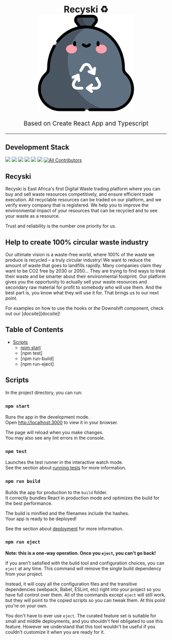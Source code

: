 <h1 align="center">
  Recyski ♻
  <br>
  <img src="https://github.com/Osiroski/Recyski_Frontend/blob/main/recycling-bag.png" alt="Recyski logo" title="Recyski logo" width="300">
  <br>
</h1>
<p align="center" style="font-size: 1.2rem;">Based on Create React App and Typescript</p>
<hr />

## Development Stack

<img src="https://img.shields.io/badge/React-20232A?style=for-the-badge&logo=react&logoColor=61DAFBe"> <img src="https://img.shields.io/badge/CSS-239120?&style=for-the-badge&logo=css3&logoColor=white"> <img src="https://img.shields.io/badge/TypeScript-007ACC?style=for-the-badge&logo=typescript&logoColor=white"> <img src="https://img.shields.io/badge/HTML-239120?style=for-the-badge&logo=html5&logoColor=white">  <img src="https://img.shields.io/badge/Bootstrap-563D7C?style=for-the-badge&logo=bootstrap&logoColor=white"> <img src="https://img.shields.io/badge/Redux-593D88?style=for-the-badge&logo=redux&logoColor=white">
[![All Contributors](https://img.shields.io/badge/all_contributors-1-orange.svg?style=flat-square)](#contributors)


## Recyski

Recyski is East Africa's first Digital Waste trading platform where you can buy and sell waste resources competitively, and ensure efficient trade execution. All recyclable resources can be traded on our platform, and we verify every company that is registered. We help you to improve the environmental impact of your resources that can be recycled and to see your waste as a resource.

Trust and reliability is the number one priority for us.

## Help to create 100% circular waste industry

Our ultimate vision is a waste-free world, where 100% of the waste we produce is recycled – a truly circular industry! We want to reduce the amount of waste that goes to landfills rapidly. Many companies claim they want to be CO2 free by 2030 or 2050… They are trying to find ways to treat their waste and be smarter about their environmental footprint. Our platform gives you the opportunity to actually sell your waste resources and secondary raw material for profit to somebody who will use them. And the best part is, you know what they will use it for. That brings us to our next point.

For examples on how to use the hooks or the Downshift component, check out our
[docsite][docsite]!

## Table of Contents

<!-- START doctoc generated TOC please keep comment here to allow auto update -->
<!-- DON'T EDIT THIS SECTION, INSTEAD RE-RUN doctoc TO UPDATE -->

- [Scripts](#scripts)
  - [npm start](#npm)
  - [npm test]
  - [npm run-build]
  - [npm run-eject]


<!-- END doctoc generated TOC please keep comment here to allow auto update -->

## Scripts

In the project directory, you can run:

### `npm start`

Runs the app in the development mode.\
Open [http://localhost:3000](http://localhost:3000) to view it in your browser.

The page will reload when you make changes.\
You may also see any lint errors in the console.

### `npm test`

Launches the test runner in the interactive watch mode.\
See the section about [running tests](https://facebook.github.io/create-react-app/docs/running-tests) for more information.

### `npm run build`

Builds the app for production to the `build` folder.\
It correctly bundles React in production mode and optimizes the build for the best performance.

The build is minified and the filenames include the hashes.\
Your app is ready to be deployed!

See the section about [deployment](https://facebook.github.io/create-react-app/docs/deployment) for more information.

### `npm run eject`

**Note: this is a one-way operation. Once you `eject`, you can't go back!**

If you aren't satisfied with the build tool and configuration choices, you can `eject` at any time. This command will remove the single build dependency from your project.

Instead, it will copy all the configuration files and the transitive dependencies (webpack, Babel, ESLint, etc) right into your project so you have full control over them. All of the commands except `eject` will still work, but they will point to the copied scripts so you can tweak them. At this point you're on your own.

You don't have to ever use `eject`. The curated feature set is suitable for small and middle deployments, and you shouldn't feel obligated to use this feature. However we understand that this tool wouldn't be useful if you couldn't customize it when you are ready for it.


